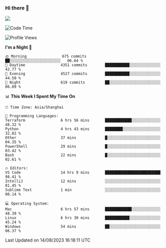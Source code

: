 ### Hi there 👋

<!--
**JJAYCHEN1e/jjaychen1e** is a ✨ _special_ ✨ repository because its `README.md` (this file) appears on your GitHub profile.

Here are some ideas to get you started:

- 🔭 I’m currently working on ...
- 🌱 I’m currently learning ...
- 👯 I’m looking to collaborate on ...
- 🤔 I’m looking for help with ...
- 💬 Ask me about ...
- 📫 How to reach me: ...
- 😄 Pronouns: ...
- ⚡ Fun fact: ...
-->

[![](https://github-readme-stats.vercel.app/api?username=jjaychen1e&show_icons=true)](https://github.com/jjaychen1e/github-readme-stats?count_private=true)

<!--START_SECTION:waka-->
![Code Time](http://img.shields.io/badge/Code%20Time-846%20hrs%205%20mins-blue)

![Profile Views](http://img.shields.io/badge/Profile%20Views-0-blue)

**I'm a Night 🦉** 

```text
🌞 Morning                675 commits         ██░░░░░░░░░░░░░░░░░░░░░░░   06.64 % 
🌆 Daytime                4351 commits        ███████████░░░░░░░░░░░░░░   42.77 % 
🌃 Evening                4527 commits        ███████████░░░░░░░░░░░░░░   44.50 % 
🌙 Night                  619 commits         ██░░░░░░░░░░░░░░░░░░░░░░░   06.09 % 
```


📊 **This Week I Spent My Time On** 

```text
🕑︎ Time Zone: Asia/Shanghai

💬 Programming Languages: 
Terraform                6 hrs 56 mins       ████████████░░░░░░░░░░░░░   48.32 % 
Python                   4 hrs 43 mins       ████████░░░░░░░░░░░░░░░░░   32.82 % 
Other                    37 mins             █░░░░░░░░░░░░░░░░░░░░░░░░   04.35 % 
PowerShell               29 mins             █░░░░░░░░░░░░░░░░░░░░░░░░   03.42 % 
Bash                     22 mins             █░░░░░░░░░░░░░░░░░░░░░░░░   02.61 % 

🔥 Editors: 
VS Code                  14 hrs 9 mins       █████████████████████████   98.41 % 
IntelliJ                 12 mins             ░░░░░░░░░░░░░░░░░░░░░░░░░   01.45 % 
Sublime Text             1 min               ░░░░░░░░░░░░░░░░░░░░░░░░░   00.14 % 

💻 Operating System: 
Mac                      6 hrs 57 mins       ████████████░░░░░░░░░░░░░   48.39 % 
Linux                    6 hrs 30 mins       ███████████░░░░░░░░░░░░░░   45.24 % 
Windows                  54 mins             ██░░░░░░░░░░░░░░░░░░░░░░░   06.37 % 
```


 Last Updated on 14/08/2023 16:18:11 UTC
<!--END_SECTION:waka-->
